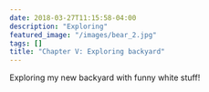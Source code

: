 ```yaml
---
date: 2018-03-27T11:15:58-04:00
description: "Exploring"
featured_image: "/images/bear_2.jpg"
tags: []
title: "Chapter V: Exploring backyard"
---
```

Exploring my new backyard with funny white stuff!

